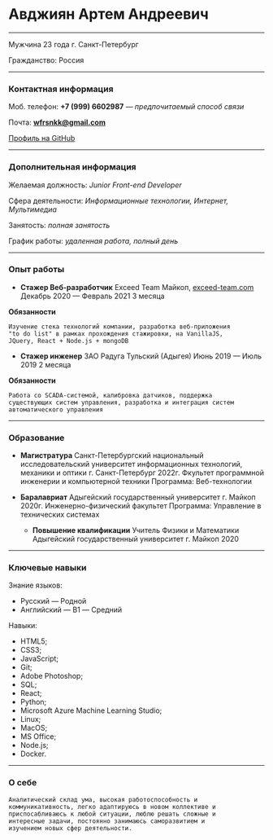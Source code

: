 # Авджиян Артем Андреевич

---

Мужчина
23 года
г. Санкт-Петербург

Гражданство: Россия

---

### Контактная информация

Моб. телефон:
**+7 (999) 6602987** _— предпочитаемый способ связи_

Почта:
**wfrsnkk@gmail.com**

[Профиль на GitHub](https://github.com/wfrsnk)

---

### Дополнительная информация

Желаемая должность:
_Junior Front-end Developer_

Сфера деятельности:
_Информационные технологии, Интернет, Мультимедиа_

Занятость: _полная занятость_

График работы: _удаленная работа, полный день_

---

### Опыт работы

- **Стажер Веб-разработчик**
  Exceed Team
  Майкоп, [exceed-team.com](exceed-team.com)
  Декабрь 2020 — Февраль 2021 3 месяца

**Обязанности**

```
Изучение стека технологий компании, разработка веб-приложения
"to do list" в рамках прохождения стажировки, на VanillaJS,
JQuery, React + Node.js + mongoDB
```

- **Стажер инженер**
  ЗАО Радуга
  Тульский (Адыгея)
  Июнь 2019 — Июль 2019 2 месяца

**Обязанности**

```
Работа со SCADA-системой, калибровка датчиков, поддержка
существующих систем управления, разработка и интеграция систем
автоматического управления
```

---

### Образование

- **Магистратура**
  Санкт-Петербургский национальный исследовательский университет информационных технологий, механики и оптики
  г. Санкт-Петербург
  2022г.
  Фкультет программной инженерии и компьютерной техники
  Программа: Веб-технологии

- **Баралавриат**
  Адыгейский государственный университет
  г. Майкоп
  2020г.
  Инженерно-физический факультет
  Программа: Управление в технических системах

  - **Повышение квалификации**
    Учитель Физики и Математики
    Адыгейский государственный университет
    г. Майкоп
    2020

---

### Ключевые навыки

Знание языков:

- Русский — Родной
- Английский — B1 — Средний

Навыки:

- HTML5;
- CSS3;
- JavaScript;
- Git;
- Adobe Photoshop;
- SQL;
- React;
- Python;
- Microsoft Azure Machine Learning Studio;
- Linux;
- MacOS;
- MS Office;
- Node.js;
- Docker.

---

### О себе

```
Аналитический склад ума, высокая работоспособность и
коммуникативность, легко адаптируюсь в новом коллективе и
приспосабливаюсь к любой ситуации, люблю решать сложные и
интересные задачи, постоянно занимаюсь саморазвитием и
изучением новых сфер деятельности.
```
